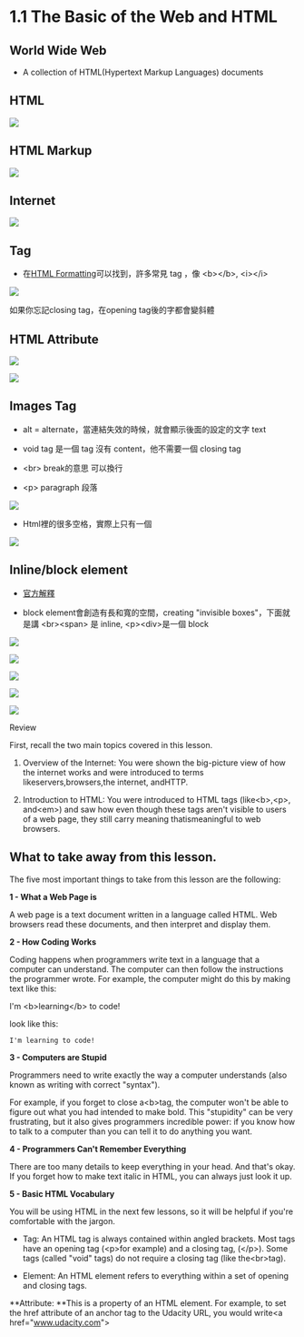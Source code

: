 # 1.1 The Basic of the Web and HTML


## World Wide Web

* A collection of HTML(Hypertext Markup Languages) documents

## HTML

![](https://lh3.googleusercontent.com/g3bgYAj-bx5tnkpYX2KGsbPrk37pZfoJdyzDxYVxffDfKsDD4ft55o-ALhKWXSOEpMlTpd8qp5oQkPk6kux3c-WK5Vw_GLnrrU5qxx5C4gHzmNtTdi-fD110NhSnUffjeXJ3INTi)

## HTML Markup
![](https://lh4.googleusercontent.com/YZ-ITRT4SRrt3a8HuD5ehjWtvyy_VquhB91AWegwu3o0__Omr7lLLiSuVI6Rid-zWp1kK-zrEptsq922ebJcTleJe8-uxB0lYa1-boFcJhXmMwumkuzUtItzJsYDLIoeBdI4SoZu)



## Internet 

![](https://lh4.googleusercontent.com/UNJJphreNQXvvEURWpWpVfQxbcTQpQS6D7B8UJ9a2_T8JF9_DbwttKVN8qcrtG8c6Enh5NdQTyutJsFw8l-XEs-qrYULxkv7HLecIm8CjmvEES1pwtW-15D9iusxnakH86rHiKtk)



## Tag

* 在[HTML Formatting](http://www.w3schools.com/html/html_formatting.asp)可以找到，許多常見 tag ，像 &lt;b&gt;&lt;/b&gt;, &lt;i&gt;&lt;/i&gt;

![](https://lh5.googleusercontent.com/xohhu_Kaxq4tZZ9W4fL1_EFPDAhiroOuKsAeP_bEcAZziisBvmDWIyn2VJ7wVGypINmxI0Dp3kizszpZkdnOBKkAm6EWOJMd6FW2lSlG_EopyElEZUak8SygwRa73TNfAzTnF5Ph)

如果你忘記closing tag，在opening tag後的字都會變斜體

## HTML Attribute

![](https://lh4.googleusercontent.com/HLyxq0YzLcRhBQUag9gSPOHnE18h8O42slm_0YyRxlScsneqaNqCtZ6iM0pDt4gRbTNXdAy0aPaiOgR1uJyOhBE58cJowPaNAkdLRVFqohCmu0fxI0Me7I7HSZibAkDOxhTq8T-2)

![](https://lh4.googleusercontent.com/IWGJRWiA7gotFzri7C9Y40luRr_0GYQUXquMtnBha2UyTMTGcEzFhHG-Pf6ZENIIYTvafoQRn5YkarZ59EOXJ9S9fdiGKc_i3irvdEyFgeuRZLaXQ0zhpwSuyjINn_rvZWwuzin8)

## Images Tag

* alt = alternate，當連結失效的時候，就會顯示後面的設定的文字 text

* void tag 是一個 tag 沒有 content，他不需要一個 closing tag

* &lt;br&gt; break的意思 可以換行

* &lt;p&gt; paragraph 段落

![](https://lh6.googleusercontent.com/iZt7H-X4pb4a3fqXKNZq0ytqAs_3jtuWoeUoOIuV_RAHnFjw8R8mqDg2y-xMPRHu8luKP-AhU5ZkCXSrHB5NxAT2UEfP1UzfVn161MazBaH0N2SxMiuPNUCiAGBIKYoLeNz_eRH-)

* Html裡的很多空格，實際上只有一個

![](https://lh5.googleusercontent.com/B-DleTUXtOgLEi-EVz6pRwVSBwP31_CPhGDDDk-cQBp3JFfH9VPYq6kHN850Td8JX4Ati--t2h8fzQEAHHsH5tuW9Fg1-fRGT37g8ArZCax9j-fGzBZoTOOMjxQdxqKNJdvg8ZQ0)

## Inline/block element

* [官方解釋](https://www.w3schools.com/html/html_blocks.asp)

* block element會創造有長和寬的空間，creating "invisible boxes"，下面就是講 &lt;br&gt;&lt;span&gt; 是 inline, &lt;p&gt;&lt;div&gt;是一個 block

![](https://lh4.googleusercontent.com/i4eEa_-2IJLg8hLGYsd67ET9uNpipgGzQdiOGW1bRXNpmu7O39RZ0zDQgyD_mUtfgTRkbYbtsLlSvb87LMkWYK40DqvgJTGZJ80mXvrDjWKXykAX2l3jyJq-gyNOF669im-ApeHD)

![](https://lh4.googleusercontent.com/vfLdVMUlhRavQ_fADnpV7wm_Wspj7DHGJduVoSNXdbMw9uxzMDQOcgRmeOLSVKFdHZn6Gc7grydM4FifTlEOLa6h14J91QoK4SjaLUm3f1DcZPQkeiwunT27ovDMxoKRNeLP4lhe)

![](https://lh4.googleusercontent.com/A2KSYadOLIuwIpk6x5OwSwGOTg9YzOmCMN8iWuLot-rDu1FhF0Twl3G17EOKGSN2EHgy3e3e_2UJt748BLy2zAf9tXsRAEwL6cS9ckhi1jrXVOKUb97vkg_LttjVzUdvm81KP-OA)

![](https://lh6.googleusercontent.com/I2vaef0mKXEvvQ0zerQYLPR7ZeSvpqJV5JHawxoFNkow9Cz5XPJh2U2okfpoofWCj3fg-ahalR9zLKjUDEc_UuOnrl9PTbYLH_lZ-Eu6chiUzhJTJRe8adj1oxFRNECb-rwdIKY3)

![](https://lh3.googleusercontent.com/m56kgVRSCArm0z9Z6NaO6rFDaKoeCCCHH72SVk_SAwYome1jMQzaEh51c3DTx-idKBSfifYoN0H-z57RuehLcv8UTJTy_CmJZd3yxWQvYu8i4ii4Al5BBoRctiXN65hCjgArodQA)

Review

First, recall the two main topics covered in this lesson.

1. Overview of the Internet: You were shown the big-picture view of how the internet works and were introduced to terms likeservers,browsers,the internet, andHTTP.

2. Introduction to HTML: You were introduced to HTML tags \(like&lt;b&gt;,&lt;p&gt;, and&lt;em&gt;\) and saw how even though these tags aren't visible to users of a web page, they still carry meaning thatismeaningful to web browsers.

## What to take away from this lesson.

The five most important things to take from this lesson are the following:

**1 - What a Web Page is**

A web page is a text document written in a language called HTML. Web browsers read these documents, and then interpret and display them.

**2 - How Coding Works**

Coding happens when programmers write text in a language that a computer can understand. The computer can then follow the instructions the programmer wrote. For example, the computer might do this by making text like this:

I'm &lt;b&gt;learning&lt;/b&gt; to code!

look like this:

```
I'm learning to code!
```

**3 - Computers are Stupid**

Programmers need to write exactly the way a computer understands \(also known as writing with correct "syntax"\).

For example, if you forget to close a&lt;b&gt;tag, the computer won't be able to figure out what you had intended to make bold. This "stupidity" can be very frustrating, but it also gives programmers incredible power: if you know how to talk to a computer than you can tell it to do anything you want.

**4 - Programmers Can't Remember Everything**

There are too many details to keep everything in your head. And that's okay. If you forget how to make text italic in HTML, you can always just look it up.

**5 - Basic HTML Vocabulary**

You will be using HTML in the next few lessons, so it will be helpful if you're comfortable with the jargon.

* Tag: An HTML tag is always contained within angled brackets. Most tags have an opening tag \(&lt;p&gt;for example\) and a closing tag, \(&lt;/p&gt;\). Some tags \(called "void" tags\) do not require a closing tag \(like the&lt;br&gt;tag\).

* Element: An HTML element refers to everything within a set of opening and closing tags.



**Attribute: **This is a property of an HTML element. For example, to set the href attribute of an anchor tag to the Udacity URL, you would write&lt;a href="www.udacity.com"&gt;




